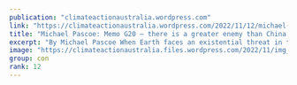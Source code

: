 ```yaml
---
publication: "climateactionaustralia.wordpress.com"
link: "https://climateactionaustralia.wordpress.com/2022/11/12/michael-pascoe-memo-g20-there-is-a-greater-enemy-than-china-to-fight-metacrisis-tellthetruth-cop27-we-are-in-the-fight-of-our-lives/"
title: "Michael Pascoe: Memo G20 – there is a greater enemy than China to fight #MetaCrisis #TellTheTruth #COP27 we are in the fight of our lives!"
excerpt: "By Michael Pascoe When Earth faces an existential threat in the movies – aliens, rogue asteroids, that sort of thing – human beings unite to fight Armageddon. Turns out real life isn’t like that. R…"
image: "https://climateactionaustralia.files.wordpress.com/2022/11/img_1970.jpg"
group: con
rank: 12
---
```

